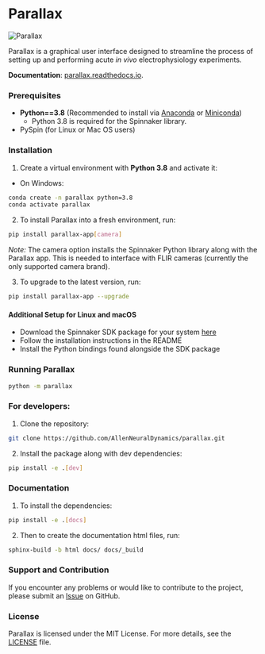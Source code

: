 # Parallax

![Parallax](ui/ParallaxReadME.JPG)

Parallax is a graphical user interface designed to streamline the process of 
setting up and performing acute *in vivo* electrophysiology experiments.

**Documentation**: [parallax.readthedocs.io](https://parallax.readthedocs.io/en/stable/).

### Prerequisites
- **Python==3.8** (Recommended to install via 
[Anaconda](https://www.anaconda.com/products/individual) or 
[Miniconda](https://docs.conda.io/en/latest/miniconda.html))
  -  Python 3.8 is required for the Spinnaker library.
- PySpin (for Linux or Mac OS users)


### Installation
1. Create a virtual environment with **Python 3.8** and activate it:
- On Windows:
```bash
conda create -n parallax python=3.8
conda activate parallax
```

2. To install Parallax into a fresh environment, run:
```bash
pip install parallax-app[camera]
```
*Note:* The camera option installs the Spinnaker Python library along with the
Parallax app. This is needed to interface with FLIR cameras (currently the 
only supported camera brand).

3. To upgrade to the latest version, run:
```bash
pip install parallax-app --upgrade
```
#### Additional Setup for Linux and macOS
* Download the Spinnaker SDK package for your system [here](https://flir.app.boxcn.net/v/SpinnakerSDK)
* Follow the installation instructions in the README
* Install the Python bindings found alongside the SDK package

### Running Parallax
```bash
python -m parallax
```

### For developers:
1. Clone the repository:
```bash
git clone https://github.com/AllenNeuralDynamics/parallax.git
```
2. Install the package along with dev dependencies:
```bash
pip install -e .[dev]
```

### Documentation
1. To install the dependencies:
```bash
pip install -e .[docs]
```
2. Then to create the documentation html files, run:
```bash
sphinx-build -b html docs/ docs/_build
```

### Support and Contribution
If you encounter any problems or would like to contribute to the project, 
please submit an [Issue](https://github.com/AllenNeuralDynamics/parallax/issues) 
on GitHub.

### License
Parallax is licensed under the MIT License. For more details, see 
the [LICENSE](LICENSE) file.
